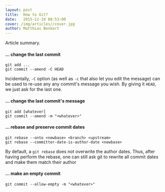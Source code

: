 ```yaml
---
layout: post
title:  How to Git?
date:   2015-12-10 08:53:00
cover: /img/articles//cover.jpg
author: Matthias Benkort
---
```


Article summary.

<!--more-->

#### ... change the last commit

```
git add ...
git commit --amend -C HEAD
``` 

Incidentally, `-C` option (as well as `-c` that also let you edit the message) can be used to
re-use any any commit's message you wish. By giving it `HEAD`, we just ask for the last one. 

#### ... change the last commit's message

```
git add [whatever]
git commit --amend -m "<whatever>"
```

#### ... rebase and preserve commit dates

```
git rebase --onto <newbase> <branch> <upstream>
git rebase --committer-date-is-author-date <newbase>
```

By default, a `git rebase` does not overwrite the author dates. Thus, after having perform the
rebase, one can still ask git to rewrite all commit dates and make them match their author

#### ... make an empty commit

```
git commit --allow-empty -m "<whatever>"
```

